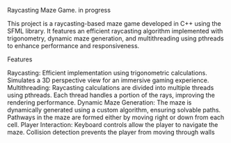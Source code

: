 Raycasting Maze Game.    in progress 

This project is a raycasting-based maze game developed in C++ using the SFML library. It features an efficient raycasting algorithm implemented with trigonometry, dynamic maze generation, and multithreading using pthreads to enhance performance and responsiveness.

Features

Raycasting:
Efficient implementation using trigonometric calculations.
Simulates a 3D perspective view for an immersive gaming experience.
Multithreading:
Raycasting calculations are divided into multiple threads using pthreads.
Each thread handles a portion of the rays, improving the rendering performance.
Dynamic Maze Generation:
The maze is dynamically generated using a custom algorithm, ensuring solvable paths.
Pathways in the maze are formed either by moving right or down from each cell.
Player Interaction:
Keyboard controls allow the player to navigate the maze.
Collision detection prevents the player from moving through walls
